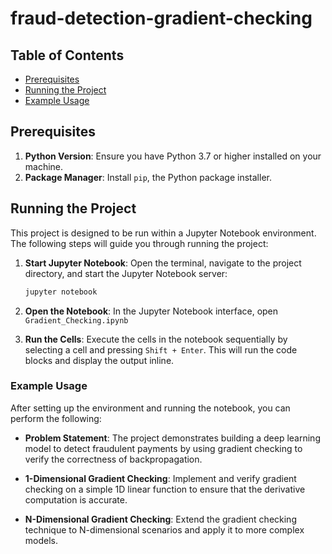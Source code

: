 # fraud-detection-gradient-checking

## Table of Contents
- [Prerequisites](#prerequisites)
- [Running the Project](#running-the-project)
- [Example Usage](#example-usage)

## Prerequisites

1. **Python Version**: Ensure you have Python 3.7 or higher installed on your machine.
2. **Package Manager**: Install `pip`, the Python package installer.

## Running the Project

This project is designed to be run within a Jupyter Notebook environment. The following steps will guide you through running the project:

1. **Start Jupyter Notebook**: Open the terminal, navigate to the project directory, and start the Jupyter Notebook server:
   ```bash
   jupyter notebook
   ```

2. **Open the Notebook**: In the Jupyter Notebook interface, open `Gradient_Checking.ipynb`

3. **Run the Cells**: Execute the cells in the notebook sequentially by selecting a cell and pressing `Shift + Enter`. This will run the code blocks and display the output inline.

### Example Usage

After setting up the environment and running the notebook, you can perform the following:

- **Problem Statement**: The project demonstrates building a deep learning model to detect fraudulent payments by using gradient checking to verify the correctness of backpropagation.

- **1-Dimensional Gradient Checking**: Implement and verify gradient checking on a simple 1D linear function to ensure that the derivative computation is accurate.

- **N-Dimensional Gradient Checking**: Extend the gradient checking technique to N-dimensional scenarios and apply it to more complex models.
